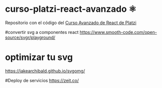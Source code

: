 # curso-platzi-react-avanzado ⚛️

Repositorio con el código del [Curso Avanzado de React de Platzi](https://platzi.com/cursos/react-avanzado/)


#convertir svg a componentes react 
https://www.smooth-code.com/open-source/svgr/playground/

# optimizar tu svg
https://jakearchibald.github.io/svgomg/

#Deploy de servicios
https://zeit.co/